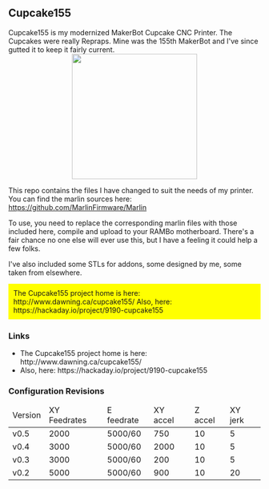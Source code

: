 <H2>Cupcake155</H2>
Cupcake155 is my modernized MakerBot Cupcake CNC Printer. The Cupcakes were really Repraps. Mine was the 155th MakerBot and I've since gutted it to keep it fairly current.

<div align="center">
<a href="http://www.dawning.ca/printing/cupcake155/">
<img width="250px" src="http://www.dawning.ca/wp-content/uploads/2009/10/IMG_3498-e1454188891425-768x1024.jpg">
</a>
</div>

This repo contains the files I have changed to suit the needs of my printer. You can find the marlin sources here: https://github.com/MarlinFirmware/Marlin

To use, you need to replace the corresponding marlin files with those included here, compile and upload to your RAMBo motherboard. There's a fair chance no one else will ever use this, but I have a feeling it could help a few folks.

I've also included some STLs for addons, some designed by me, some taken from elsewhere.

<div style="align:center;padding:10px;background:yellow;">
The Cupcake155 project home is here: http://www.dawning.ca/cupcake155/
Also, here: https://hackaday.io/project/9190-cupcake155
</div>
<h3>Links</h3>
<UL>
<LI>The Cupcake155 project home is here: http://www.dawning.ca/cupcake155/</LI>
<LI>Also, here: https://hackaday.io/project/9190-cupcake155</LI>
</UL>

<h3>Configuration Revisions</h3>
<table>
<thead>
<tr><td>Version</td><td>XY Feedrates</td><td>E feedrate</td><td>XY accel</td><td>Z accel</td><td>XY jerk</td></tr>
</thead>
<tr><td>v0.5</td><td>2000</td><td>5000/60</td><td>750</td><td>10</td><td>5</td></tr>
<tr><td>v0.4</td><td>3000</td><td>5000/60</td><td>2000</td><td>10</td><td>5</td></tr>
<tr><td>v0.3</td><td>3000</td><td>5000/60</td><td>200</td><td>10</td><td>5</td></tr>
<tr><td>v0.2</td><td>5000</td><td>5000/60</td><td>900</td><td>10</td><td>20</td></tr>
</table>


